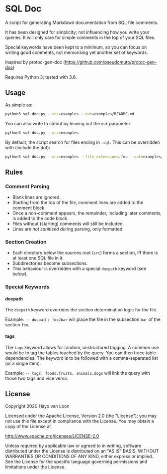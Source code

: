 # SQL Doc

A script for generating Markdown documentation from SQL file comments.

It has been designed for simplicity; not influencing how you write your
queries. It will only care for simple comments in the top of your SQL files.

Special keywords have been kept to a minimum, so you can focus on writing good 
comments, not memorising yet another set of keywords.

Inspired by protoc-gen-doc (https://github.com/pseudomuto/protoc-gen-doc)

Requires Python 3; tested with 3.6.

## Usage
As simple as:
```bash
python3 sql-doc.py --src=examples --out=examples/README.md
```

You can also write to stdout by leaving out the `out` parameter:
```bash
python3 sql-doc.py --src=examples
```

By default, the script search for files ending in `.sql`.
This can be overridden with (include the dot):
```bash
python3 sql-doc.py --src=examples --file_extension=.foo --out=examples/README.md
```


## Rules
### Comment Parsing

- Blank lines are ignored.
- Starting from the top of the file, comment lines are added to the comment block.
- Once a non-comment appears, the remainder, including later comments, is added to the code block.
- Files without (starting) comments will still be included.
- Lines are *not sanitised* during parsing, only formatted.

### Section Creation

- Each directory below the sources root (`src`) forms a section, iff there is
at least one SQL file in it.
- Subdirectories become subsections.
- This behaviour is overridden with a special `docpath` keyword (see below).

### Special Keywords

#### docpath
The `docpath` keyword overrides the section determination logic for the file.

Example: `-- docpath: foo/bar` will place the file in the subsection `bar` of 
the section `foo`.

#### tags
The `tags` keyword allows for random, unstructured tagging. A common use would 
be to tag the tables touched by the query. You can then trace table 
dependencies. The keyword is to be followed with a comma-separated list (or a 
single item).

Example: `-- tags: foods.fruits, animals.dogs` will link the query with those 
two tags and vice versa. 


## License
Copyright 2020 Hayo van Loon

Licensed under the Apache License, Version 2.0 (the "License"); you may not use 
this file except in compliance with the License. You may obtain a copy of the 
License at

http://www.apache.org/licenses/LICENSE-2.0

Unless required by applicable law or agreed to in writing, software distributed 
under the License is distributed on an "AS IS" BASIS, WITHOUT WARRANTIES OR 
CONDITIONS OF ANY KIND, either express or implied. See the License for the 
specific language governing permissions and limitations under the License.
